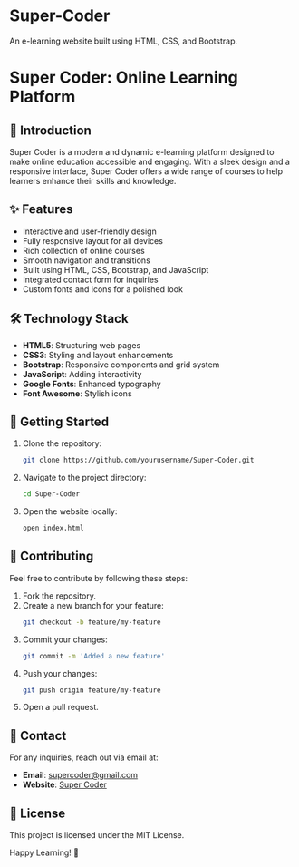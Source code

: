 # Super-Coder
 An e-learning website built using HTML, CSS, and Bootstrap.

# Super Coder: Online Learning Platform

## 🌟 Introduction
Super Coder is a modern and dynamic e-learning platform designed to make online education accessible and engaging. With a sleek design and a responsive interface, Super Coder offers a wide range of courses to help learners enhance their skills and knowledge.

## ✨ Features
- Interactive and user-friendly design
- Fully responsive layout for all devices
- Rich collection of online courses
- Smooth navigation and transitions
- Built using HTML, CSS, Bootstrap, and JavaScript
- Integrated contact form for inquiries
- Custom fonts and icons for a polished look

## 🛠️ Technology Stack
- **HTML5**: Structuring web pages
- **CSS3**: Styling and layout enhancements
- **Bootstrap**: Responsive components and grid system
- **JavaScript**: Adding interactivity
- **Google Fonts**: Enhanced typography
- **Font Awesome**: Stylish icons

## 🚀 Getting Started
1. Clone the repository:
   ```bash
   git clone https://github.com/yourusername/Super-Coder.git
   ```
2. Navigate to the project directory:
   ```bash
   cd Super-Coder
   ```
3. Open the website locally:
   ```bash
   open index.html
   ```

## 🤝 Contributing
Feel free to contribute by following these steps:
1. Fork the repository.
2. Create a new branch for your feature:
   ```bash
   git checkout -b feature/my-feature
   ```
3. Commit your changes:
   ```bash
   git commit -m 'Added a new feature'
   ```
4. Push your changes:
   ```bash
   git push origin feature/my-feature
   ```
5. Open a pull request.

## 📧 Contact
For any inquiries, reach out via email at:
- **Email**: supercoder@gmail.com
- **Website**: [Super Coder](https://supercoder.com)

## 📄 License
This project is licensed under the MIT License.

Happy Learning! 🚀
